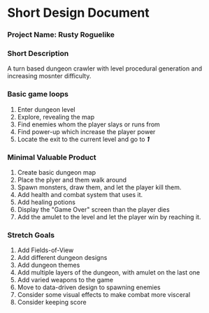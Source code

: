 # Short Design Document

### **Project Name**: Rusty Roguelike

### **Short Description**

A turn based dungeon crawler with level procedural generation and increasing mosnter difficulty.

### **Basic game loops**

1. Enter dungeon level
2. Explore, revealing the map
3. Find enemies whom the player slays or runs from
4. Find power-up which increase the player power
5. Locate the exit to the current level and go to **_1_**

### **Minimal Valuable Product**

1. Create basic dungeon map
2. Place the plyer and them walk around
3. Spawn monsters, draw them, and let the player kill them.
4. Add health and combat system that uses it.
5. Add healing potions
6. Display the "Game Over" screen than the player dies
7. Add the amulet to the level and let the player win by reaching it.

### **Stretch Goals**

1. Add Fields-of-View
2. Add different dungeon designs
3. Add dungeon themes
4. Add multiple layers of the dungeon, with amulet on the last one
5. Add varied weapons to the game
6. Move to data-driven design to spawning enemies
7. Consider some visual effects to make combat more visceral
8. Consider keeping score
